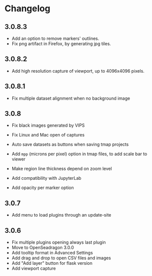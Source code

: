 # Changelog

## 3.0.8.3

 - Add an option to remove markers' outlines.
 - Fix png artifact in Firefox, by generating jpg tiles.

## 3.0.8.2

 - Add high resolution capture of viewport, up to 4096x4096 pixels.

## 3.0.8.1

 - Fix multiple dataset alignment when no background image

## 3.0.8

 - Fix black images generated by VIPS
 - Fix Linux and Mac open of captures

 - Auto save datasets as buttons when saving tmap projects
 - Add `mpp` (microns per pixel) option in tmap files, to add scale bar to viewer 
 - Make region line thickness depend on zoom level
 - Add compatibility with JupyterLab
 - Add opacity per marker option

## 3.0.7

 - Add menu to load plugins through an update-site

## 3.0.6

 - Fix multiple plugins opening always last plugin
 - Move to OpenSeadragon 3.0.0
 - Add tooltip format in Advanced Settings
 - Add drag and drop to open CSV files and images
 - Add "Add layer" button for flask version
 - Add viewport capture